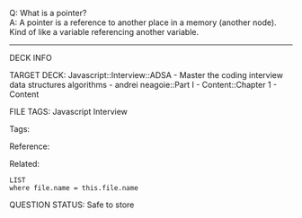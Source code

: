 Q: What is a pointer?  
A: A pointer is a reference to another place in a memory (another node). Kind of like a variable referencing another variable.
<!--ID: 1690376047806-->

---

DECK INFO

TARGET DECK: Javascript::Interview::ADSA - Master the coding interview data structures algorithms - andrei neagoie::Part I - Content::Chapter 1 - Content

FILE TAGS: Javascript Interview

Tags:

Reference:

Related:

```dataview
LIST
where file.name = this.file.name
```

QUESTION STATUS: Safe to store